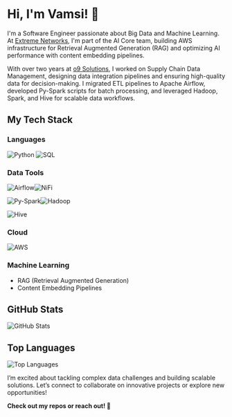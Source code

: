 # Hi, I'm Vamsi! 👋

I'm a Software Engineer passionate about Big Data and Machine Learning. At [Extreme Networks](https://www.extremenetworks.com/), I'm part of the AI Core team, building AWS infrastructure for Retrieval Augmented Generation (RAG) and optimizing AI performance with content embedding pipelines.

With over two years at [o9 Solutions](https://o9solutions.com/), I worked on Supply Chain Data Management, designing data integration pipelines and ensuring high-quality data for decision-making. I migrated ETL pipelines to Apache Airflow, developed Py-Spark scripts for batch processing, and leveraged Hadoop, Spark, and Hive for scalable data workflows.

## My Tech Stack

### Languages
<img src="https://img.shields.io/badge/Python-3776AB?style=for-the-badge&logo=python&logoColor=white" alt="Python"> <img src="https://img.shields.io/badge/SQL-4479A1?style=for-the-badge&logo=postgresql&logoColor=white" alt="SQL">

### Data Tools
<img src="https://img.shields.io/badge/Airflow-007A88?style=for-the-badge&logo=apache-airflow&logoColor=white" alt="Airflow"><img src="https://img.shields.io/badge/NiFi-28A86B?style=for-the-badge&logo=apache-nifi&logoColor=white" alt="NiFi">

<img src="https://img.shields.io/badge/Spark-E25A1C?style=for-the-badge&logo=apache-spark&logoColor=white" alt="Py-Spark"><img src="https://img.shields.io/badge/Hadoop-66CCFF?style=for-the-badge&logo=apache-hadoop&logoColor=black" alt="Hadoop">

<img src="https://img.shields.io/badge/Hive-FDEE21?style=for-the-badge&logo=apache-hive&logoColor=black" alt="Hive">

### Cloud
<img src="https://img.shields.io/badge/AWS-232F3E?style=for-the-badge&logo=amazon-aws&logoColor=white" alt="AWS">

### Machine Learning
- RAG (Retrieval Augmented Generation)
- Content Embedding Pipelines

## GitHub Stats
<img src="https://github-readme-stats.vercel.app/api?username=vamsikumargudala&show_icons=true&theme=radical" alt="GitHub Stats">

## Top Languages
<img src="https://github-readme-stats.vercel.app/api/top-langs/?username=vamsikumargudala&layout=compact&theme=radical" alt="Top Languages">

I’m excited about tackling complex data challenges and building scalable solutions. Let’s connect to collaborate on innovative projects or explore new opportunities!

**Check out my repos or reach out! 🚀**
